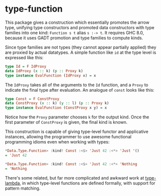 # type-function

This package gives a construction which essentially promotes the arrow type,
unifying type constructors and promoted data constructors with type families
into one kind: `Function s t` alias `s :-> t`. It requires GHC 8.0, because
it uses GADT promotion and type families to compute kinds.

Since type families are not types (they cannot appear partially applied) they
are proxied by actual datatypes. A simple function like `id` at the type level
is expressed like this:

```Haskell
type Id = F IdProxy
data IdProxy (x :: k) (p :: Proxy k)
type instance EvalFunction (IdProxy x) = x
```

The `IdProxy` takes all of the arguments to the `Id` function, and a `Proxy` to
indicate the final type after evaluation. An analogue of `const` looks like
this:

```Haskell
type Const = F ConstProxy
data ConstProxy (x :: k) (y :: l) (p :: Proxy k)
type instance EvalFunction (ConstProxy x y) = x
```

Notice how the `Proxy` parameter chooses `k` for the output kind. Once the
first parameter of `ConstProxy` is given, the final kind is known.

This construction is capable of giving type-level functor and applicative
instances, allowing the programmer to use awesome functional programming
idioms even when working with types:

```Haskell
*Data.Type.Function> :kind! Const :<$> 'Just 42 :<*> 'Just '()
= 'Just 42

*Data.Type.Function> :kind! Const :<$> 'Just 42 :<*> 'Nothing
= 'Nothing
```

There's some related, but far more complicated and awkward work at
[type-lambda](https://www.github.com/avieth/type-lambda), in which type-level
functions are defined formally, with support for pattern matching.
